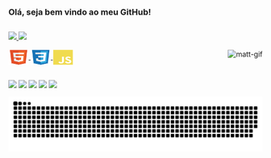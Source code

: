 ### Olá, seja bem vindo ao meu GitHub!
##

 <div>
  <a href="https://github.com/mattbtwxd">
  <img height="150em" src="https://github-readme-stats.vercel.app/api?username=mattbtwxd&show_icons=true&theme=dracula&include_all_commits=true&count_private=true"/>
  <img height="120em" src="https://github-readme-stats.vercel.app/api/top-langs/?username=mattbtwxd&layout=compact&langs_count=7&theme=dracula"/>
</div>

<div style="display: inline_block"><br>
  <img align="center" alt="Rafa-HTML" height="30" width="40" src="https://raw.githubusercontent.com/devicons/devicon/master/icons/html5/html5-original.svg">
  <img align="center" alt="Rafa-CSS" height="30" width="40" src="https://raw.githubusercontent.com/devicons/devicon/master/icons/css3/css3-original.svg">
  <img align="center" alt="Rafa-Js" height="30" width="40" src="https://raw.githubusercontent.com/devicons/devicon/master/icons/javascript/javascript-plain.svg">
  <img align="right" alt="matt-gif" src="https://media.discordapp.net/attachments/754078684973105234/873795069570859070/gif-100.gif?width=90&height=51">
</div>

 ##
 
<div> 
  <a href="https://api.whatsapp.com/send?phone=5551993473974" target="_blank"><img src="https://img.shields.io/badge/WhatsApp-25D366?style=for-the-badge&logo=whatsapp&logoColor=white" target="_blank"></a>
  <a href="https://instagram.com/peepf_xd/" target="_blank"><img src="https://img.shields.io/badge/-Instagram-%23E4405F?style=for-the-badge&logo=instagram&logoColor=white" target="_blank"></a>
 	<a href="https://twitter.com/kkkkkkjkkjjkj" target="_blank"><img src="https://img.shields.io/badge/Twitter-1DA1F2?style=for-the-badge&logo=twitter&logoColor=white" target="_blank"></a>
 <a href="https://steamcommunity.com/profiles/76561198841964464/" target="_blank"><img src="https://img.shields.io/badge/Steam-000000?style=for-the-badge&logo=steam&logoColor=white" target="_blank"></a> 
  <a href = "https://open.spotify.com/user/qv4okq3p0uker78flpivsv5nj?si=2bc6b7f610574991"><img src="https://img.shields.io/badge/Spotify-1ED760?&style=for-the-badge&logo=spotify&logoColor=white" target="_blank"></a>
  
  ![Snake animation](https://github.com/mattbtwxd/mattbtwxd/blob/output/github-contribution-grid-snake.svg)
  
</div>

